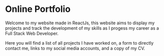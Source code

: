 # Online Portfolio

Welcome to my website made in ReactJs, this website aims to display my projects and track the development of my skills as I progess my career as a Full Stack Web Developer. 

Here you will find a list of all projects I have worked on, a form to directly contact me, links to my social media accounts, and a copy of my CV.